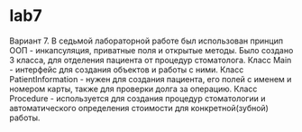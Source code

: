 # lab7
Вариант 7.
В седьмой лабораторной работе был использован принцип ООП - инкапсуляция, приватные поля и открытые методы.
Было создано 3 класса, для отделения пациента от процедур стоматолога.
Класс Main - интерфейс для создания объектов и работы с ними.
Класс PatientInformation - нужен для создания пациента, его полей с именем и номером карты, также для проверки долга за операцию.
Класс Procedure -  используется для создания процедур стоматологии и автоматического определения стоимости для конкретной(зубной) работы.
